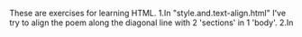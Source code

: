These are exercises for learning HTML.
1.In "style.and.text-align.html" I've try to align the poem along the diagonal line with 2 'sections' in 1 'body'.
2.In

